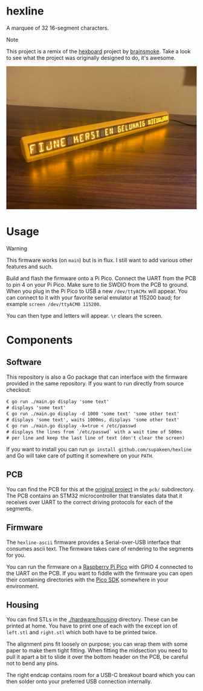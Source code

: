 # hexline

A marquee of 32 16-segment characters.

> [!NOTE]  
> This project is a remix of the [hexboard](https://github.com/brainsmoke/hexboard) project by [brainsmoke](https://github.com/brainsmoke). Take a look to see what the project was originally designed to do, it's awesome.

![](image.jpg)

# Usage

> [!WARNING]  
> This firmware works (on `main`) but is in flux. I still want to add various other features and such.

Build and flash the firmware onto a Pi Pico. Connect the UART from the PCB to pin 4 on your Pi Pico. Make sure to tie SWDIO from the PCB to ground. When you plug in the Pi Pico to USB a new `/dev/ttyACMx` will appear. You can connect to it with your favorite serial emulator at 115200 baud; for example `screen /dev/ttyACM0 115200`.

You can then type and letters will appear. `\r` clears the screen.

# Components

## Software

This repository is also a Go package that can interface with the firmware provided in the same repository. If you want to run directly from source checkout:

```
€ go run ./main.go display 'some text'
# displays 'some text'
€ go run ./main.go display -d 1000 'some text' 'some other text'
# displays 'some text', waits 1000ms, displays 'some other text'
€ go run ./main.go display -k=true < /etc/passwd
# displays the lines from `/etc/passwd` with a wait time of 500ms
# per line and keep the last line of text (don't clear the screen)
```
If you want to install you can run `go install github.com/supakeen/hexline` and Go will take care of putting it somewhere on your `PATH`.

## PCB

You can find the PCB for this at the [original project](https://github.com/brainsmoke/hexboard) in the `pcb/` subdirectory. The PCB contains an STM32 microcontroller that translates data that it receives over UART to the correct driving protocols for each of the segments.

## Firmware

The `hexline-ascii` firmware provides a Serial-over-USB interface that consumes ascii text. The firmware takes care of rendering to the segments for you.

You can run the firmware on a [Raspberry Pi Pico](...) with GPIO 4 connected to the UART on the PCB. If you want to fiddle with the firmware you can open their containing directories with the [Pico SDK](https://github.com/raspberrypi/pico-sdk) somewhere in your environment.

## Housing

You can find STLs in the [./hardware/housing](./hardware/housing) directory. These can be printed at home. You have to print one of each with the except ion of `left.stl` and `right.stl` which both have to be printed twice.

The alignment pins fit loosely on purpose; you can wrap them with some paper to make them tight fitting. When fitting the midsection you need to pull it apart a bit to slide it over the bottom header on the PCB, be careful not to bend any pins.

The right endcap contains room for a USB-C breakout board which you can then solder onto your preferred USB connection internally.
